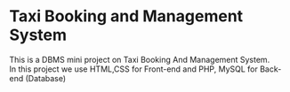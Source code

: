 # Taxi Booking and Management System
This is a DBMS mini project on Taxi Booking And Management System. <br/>
In this project we use HTML,CSS for Front-end and PHP, MySQL for Back-end (Database)
